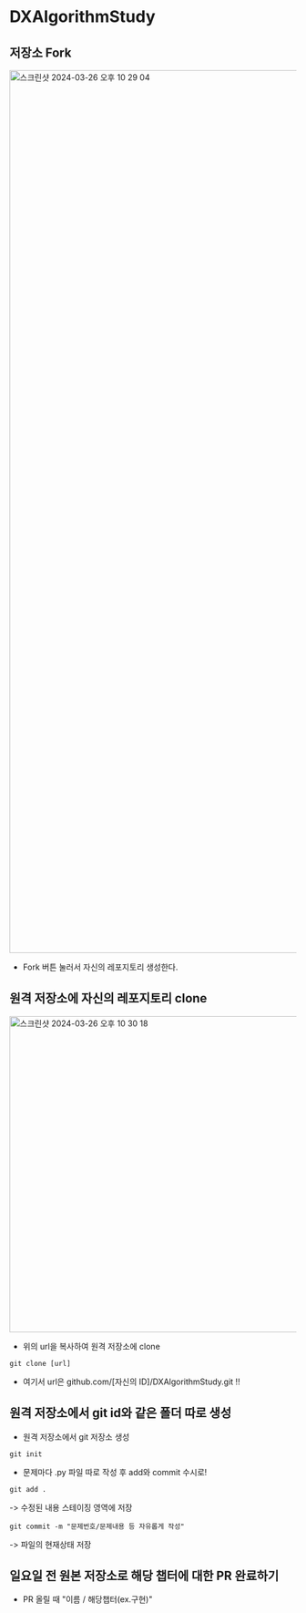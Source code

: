 # DXAlgorithmStudy
## 저장소 Fork

<img width="1550" alt="스크린샷 2024-03-26 오후 10 29 04" src="https://github.com/tleunwlp/DXAlgorithmStudy/assets/85726398/876b4da3-ac0f-43c8-96d2-8b226fb9d5dc">

- Fork 버튼 눌러서 자신의 레포지토리 생성한다.


## 원격 저장소에 자신의 레포지토리 clone

<img width="555" alt="스크린샷 2024-03-26 오후 10 30 18" src="https://github.com/tleunwlp/DXAlgorithmStudy/assets/85726398/dd7d79eb-86ef-4fe5-bd1b-096ec1b0067d">

- 위의 url을 복사하여 원격 저장소에 clone
```
git clone [url]
```
- 여기서 url은 github.com/[자신의 ID]/DXAlgorithmStudy.git !!

## 원격 저장소에서 git id와 같은 폴더 따로 생성
- 원격 저장소에서 git 저장소 생성
```
git init
```
- 문제마다 .py 파일 따로 작성 후 add와 commit 수시로!
```
git add .
```
  -> 수정된 내용 스테이징 영역에 저장

```
git commit -m "문제번호/문제내용 등 자유롭게 작성"
```
  -> 파일의 현재상태 저장

## 일요일 전 원본 저장소로 해당 챕터에 대한 PR 완료하기

- PR 올릴 때 "이름 / 해당챕터(ex.구현)"

